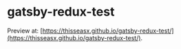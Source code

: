 # gatsby-redux-test

Preview at: [https://thisseasx.github.io/gatsby-redux-test/](https://thisseasx.github.io/gatsby-redux-test/).
